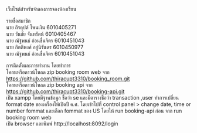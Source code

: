 เว็บไซต์สำหรับจำลองการจองห้องเรียน

รายชื่อสมาชิก  
นาย ถิรคุปต์ โพนเงิน 6010405271  
นาย วันชัย จันทรัตน์ 6010405467  
นาย ณัฐพนธ์ อ่อนชื่นจิตร 6010451043  
นาย กิตติพงศ์ อยู่นิรันดร 6010450977  
นาย ณัฐพนธ์ อ่อนชื่นจิตร 6010451043  

การติดตั้งและการทำงาน โดยทำการ  
โคลนหรือดาวน์โหลด zip booking room web จาก https://github.com/thiracupt3310/booking_room.git  
โคลนหรือดาวน์โหลด zip booking api จาก https://github.com/thiracupt3310/booking-api.git  
เปิด xampp โดยมีฐานข้อมูล ชื่อว่า se และมีตารางชื่อว่า transaction ,user
ทำการเปลี่ยน format date ของเครื่องให้เปิดปี ค.ศ. โดยเข้าไปที่ control panel > change date, time or number fommat และเลือก fommat ของ US
โดยให้ run booking-api ก่อน จาก run booking room web  
เปิด browser และพิมพ์ http://localhost:8092/login